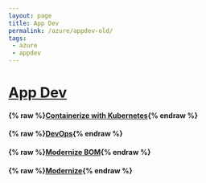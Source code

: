 ```yaml
---
layout: page
title: App Dev
permalink: /azure/appdev-old/
tags: 
 - azure
 - appdev
---
```


# [App Dev](https://docs.microsoft.com/en-us/azure/?product=developer-tools)

#### {% raw %}[Containerize with Kubernetes](containerize-with-kubernetes){% endraw %}

#### {% raw %}[DevOps](devops){% endraw %}

#### {% raw %}[Modernize BOM](modernize-dot-net-apps){% endraw %}

#### {% raw %}[Modernize](modernize-new-dot-net-applications){% endraw %}
